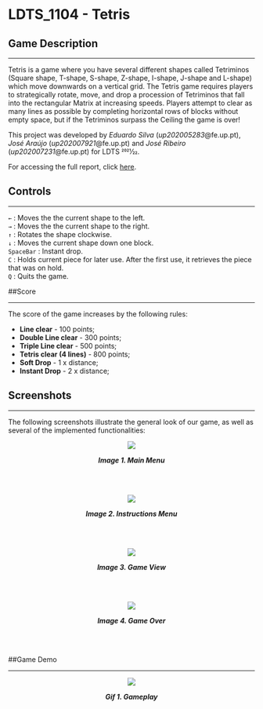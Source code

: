# LDTS_1104 - Tetris

## Game Description

-----
Tetris is a game where you have several different shapes called Tetriminos (Square shape, T-shape, S-shape, Z-shape, I-shape, J-shape and L-shape) which move downwards on a vertical grid.
The Tetris game requires players to strategically rotate, move, and drop a procession of Tetriminos that fall into the rectangular Matrix at increasing speeds. Players attempt to clear as many lines as possible by completing horizontal rows of blocks without empty space,
but if the Tetriminos surpass the Ceiling the game is over!

This project was developed by *Eduardo Silva* (*up202005283*@fe.up.pt), *José Araújo* (*up202007921*@fe.up.pt) and *José Ribeiro* (*up202007231*@fe.up.pt) for LDTS 2021⁄22.

For accessing the full report, click [here](./docs/README.md).


## Controls

-----
 
```←``` : Moves the the current shape to the left.  
```→``` : Moves the the current shape to the right.  
```↑``` : Rotates the shape clockwise.  
```↓``` : Moves the current shape down one block.  
```SpaceBar``` : Instant drop.   
```C``` : Holds current piece for later use. After the first use, it retrieves the piece that was on hold.  
```Q``` : Quits the game.

##Score

-----
The score of the game increases by the following rules:

- **Line clear** - 100 points;
- **Double Line clear** - 300 points;
- **Triple Line clear** - 500 points;
- **Tetris clear (4 lines)** - 800 points;
- **Soft Drop** - 1 x distance;
- **Instant Drop** - 2 x distance;
## Screenshots

-----
The following screenshots illustrate the general look of our game, as well as several of the implemented functionalities:

<p align="center" justify="center">
  <img src="docs/img/main_menu.png"/> 
</p>
<p align="center">
  <b><i>Image 1. Main Menu</i></b>
</p>
<br>
<br />

<p align="center" justify="center">
  <img src="docs/img/instructions.png"/> 
</p>
<p align="center">
  <b><i>Image 2. Instructions Menu</i></b>
</p>
<br>
<br />

<p align="center" justify="center">
  <img src="docs/img/gameview.png"/> 
</p>
<p align="center">
  <b><i>Image 3. Game View</i></b>
</p>
<br>
<br />

<p align="center" justify="center">
  <img src="docs/img/gameover.png"/> 
</p>
<p align="center">
  <b><i>Image 4. Game Over</i></b>
</p>
<br>
<br />



##Game Demo

-----

<p align="center" justify="center">
  <img src="docs/img/gamesecond_gif.gif"/> 
</p>
<p align="center">
  <b><i>Gif 1. Gameplay</i></b>
</p>
<br>
<br />




